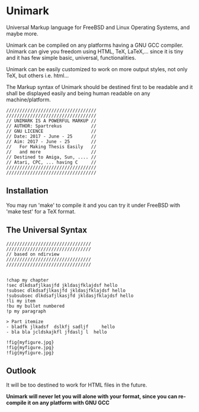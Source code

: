 # Unimark
Universal Markup language for FreeBSD and Linux Operating Systems, and maybe more. 

Unimark can be compiled on any platforms having a GNU GCC compiler. 
Unimark can give you freedom using HTML, TeX, LaTeX,... since it is tiny and 
it has few simple basic, universal, functionalities.



Unimark can be easily customized to work on more output styles, not only TeX, but others i.e. html...

The Markup syntax of Unimark should be destined first to be readable and it shall
be displayed easily and being human readable on any machine/platform. 

~~~~
//////////////////////////////////
//////////////////////////////////
// UNIMARK IS A POWERFUL MARKUP //
// AUTHOR: Spartrekus           //
// GNU LICENCE                  //
// Date: 2017 - June - 25       //
// Aim: 2017 - June - 25        //
//   For Making Thesis Easily   //
//   and more                   //
// Destined to Amiga, Sun, .... //
// Atari, CPC, ... having C     //
//////////////////////////////////
//////////////////////////////////
~~~~

## Installation
You may run 'make' to compile it and you can try it under FreeBSD with 'make test' for a TeX format.


## The Universal Syntax 
~~~~
////////////////////////////////
////////////////////////////////
// based on ndirview 
////////////////////////////////
////////////////////////////////


!chap my chapter            
!sec dlkdsafjlkasjfd jkldasjfklajdsf hello         
!subsec dlkdsafjlkasjfd jkldasjfklajdsf hello  
!subsubsec dlkdsafjlkasjfd jkldasjfklajdsf hello     
!li my item
!bu my bullet numbered
!p my paragraph 

> Part itemize
- bladfk jlkadsf  dslkfj sadljf     hello          
- bla bla jcldskajkfl jfdaslj l  hello            

!fig{myfigure.jpg} 
!fig{myfigure.jpg} 
!fig{myfigure.jpg} 
~~~~

## Outlook
It will be too destined to work for HTML files in the future.


**Unimark will never let you will alone with your format, since you can re-compile it on any platform with GNU GCC**
